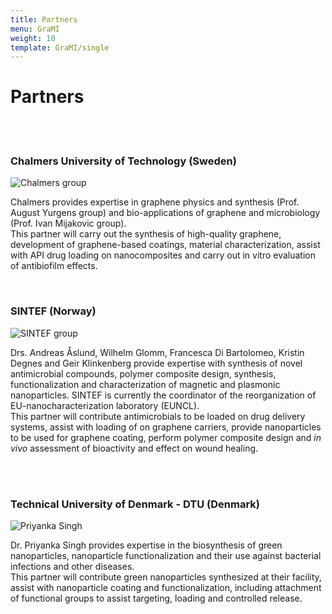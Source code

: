 ```yaml
---
title: Partners
menu: GraMI
weight: 10
template: GraMI/single
---
```

# Partners

<br>
<br>
 
### Chalmers University of Technology (Sweden)

![Chalmers group](img/grami_chalmers-group.jpg)

Chalmers provides expertise in graphene physics and synthesis (Prof. August Yurgens group) and bio-applications of graphene and microbiology (Prof. Ivan Mijakovic group).  
This partner will carry out the synthesis of high-quality graphene, development of graphene-based coatings, material characterization, assist with API drug loading on nanocomposites and carry out in vitro evaluation of antibiofilm effects.

<br>


### SINTEF (Norway)

![SINTEF group](img/grami_sintef-group.jpg)

Drs. Andreas Åslund, Wilhelm Glomm, Francesca Di Bartolomeo, Kristin Degnes and Geir Klinkenberg provide expertise with synthesis of novel antimicrobial compounds, polymer composite design, synthesis, functionalization and characterization of magnetic and plasmonic nanoparticles. SINTEF is currently the coordinator of the reorganization of EU-nanocharacterization laboratory (EUNCL).   
This partner will contribute antimicrobials to be loaded on drug delivery systems, assist with loading of on graphene carriers, provide nanoparticles to be used for graphene coating, perform polymer composite design and *in vivo* assessment of bioactivity and effect on wound healing.

<br>

<br>  

### Technical University of Denmark - DTU (Denmark)

![Priyanka Singh](img/grami_priyanka-singh.jpg)

Dr. Priyanka Singh provides expertise in the biosynthesis of green nanoparticles, nanoparticle functionalization and their use against bacterial infections and other diseases.   
This partner will contribute green nanoparticles synthesized at their facility, assist with nanoparticle coating and functionalization, including attachment of functional groups to assist targeting, loading and controlled release.

<br>

<br>  
